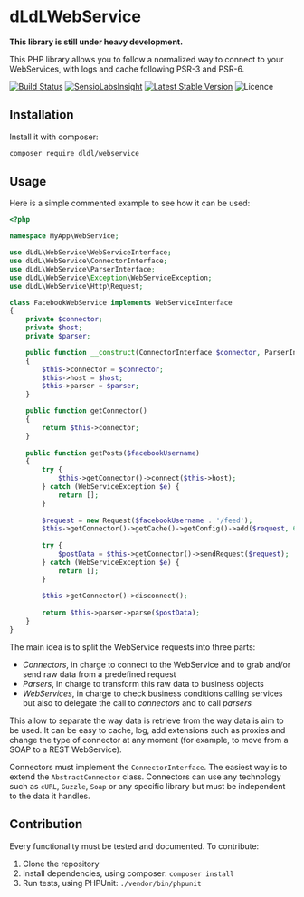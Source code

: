 dLdLWebService
==============

**This library is still under heavy development.**

This PHP library allows you to follow a normalized way to connect to your WebServices, with logs and cache following
PSR-3 and PSR-6.

[![Build Status](https://travis-ci.org/dldl/webservice.svg?branch=master)](https://travis-ci.org/dldl/webservice)
[![SensioLabsInsight](https://insight.sensiolabs.com/projects/d5e04165-7382-4cfa-aa34-8860f96af5ab/mini.png)](https://insight.sensiolabs.com/projects/d5e04165-7382-4cfa-aa34-8860f96af5ab)
[![Latest Stable Version](https://poser.pugx.org/dldl/webservice/v/stable)](https://packagist.org/packages/dldl/webservice)
![Licence](https://img.shields.io/github/license/dldl/webservice.svg)

Installation
------------

Install it with composer:

```sh
composer require dldl/webservice
```

Usage
-----

Here is a simple commented example to see how it can be used:

```php
<?php

namespace MyApp\WebService;

use dLdL\WebService\WebServiceInterface;
use dLdL\WebService\ConnectorInterface;
use dLdL\WebService\ParserInterface;
use dLdL\WebService\Exception\WebServiceException;
use dLdL\WebService\Http\Request;

class FacebookWebService implements WebServiceInterface
{
    private $connector;
    private $host;
    private $parser;

    public function __construct(ConnectorInterface $connector, ParserInterface $parser, $host)
    {
        $this->connector = $connector;
        $this->host = $host;
        $this->parser = $parser;
    }

    public function getConnector()
    {
        return $this->connector;
    }
    
    public function getPosts($facebookUsername)
    {
        try {
            $this->getConnector()->connect($this->host);
        } catch (WebServiceException $e) {
            return [];
        }
        
        $request = new Request($facebookUsername . '/feed');
        $this->getConnector()->getCache()->getConfig()->add($request, 60*60*24);
        
        try {
            $postData = $this->getConnector()->sendRequest($request);
        } catch (WebServiceException $e) {
            return [];
        }
        
        $this->getConnector()->disconnect();
        
        return $this->parser->parse($postData);
    }
}
```

The main idea is to split the WebService requests into three parts:

 - *Connectors*, in charge to connect to the WebService and to grab and/or send raw data from a predefined request
 - *Parsers*, in charge to transform this raw data to business objects
 - *WebServices*, in charge to check business conditions calling services but also to delegate the call to *connectors*
   and to call *parsers*
 
This allow to separate the way data is retrieve from the way data is aim to be used. It can be easy to cache, log,
add extensions such as proxies and change the type of connector at any moment (for example, to move from a SOAP to a
REST WebService).

Connectors must implement the `ConnectorInterface`. The easiest way is to extend the `AbstractConnector` class. Connectors
can use any technology such as `cURL`, `Guzzle`, `Soap` or any specific library but must be independent to the data
it handles.

Contribution
------------

Every functionality must be tested and documented. To contribute:

 1. Clone the repository
 2. Install dependencies, using composer: `composer install`
 3. Run tests, using PHPUnit: `./vendor/bin/phpunit`
